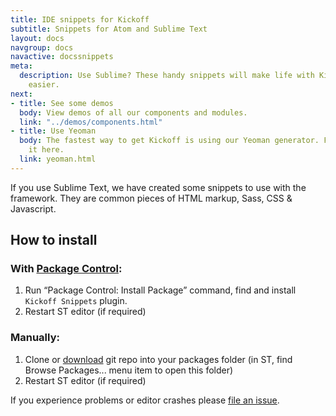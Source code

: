 ```yaml
---
title: IDE snippets for Kickoff
subtitle: Snippets for Atom and Sublime Text
layout: docs
navgroup: docs
navactive: docssnippets
meta:
  description: Use Sublime? These handy snippets will make life with Kickoff even
    easier.
next:
- title: See some demos
  body: View demos of all our components and modules.
  link: "../demos/components.html"
- title: Use Yeoman
  body: The fastest way to get Kickoff is using our Yeoman generator. Find out about
    it here.
  link: yeoman.html
---
```


If you use Sublime Text, we have created some snippets to use with the framework. They are common pieces of HTML markup, Sass, CSS & Javascript.

## How to install

### With [Package Control](http://wbond.net/sublime_packages/package_control):

1. Run “Package Control: Install Package” command, find and install `Kickoff Snippets` plugin.
2. Restart ST editor (if required)

### Manually:

1. Clone or [download](https://github.com/trykickoff/Kickoff-snippets/archive/master.zip) git repo into your packages folder (in ST, find Browse Packages... menu item to open this folder)
2. Restart ST editor (if required)

If you experience problems or editor crashes please [file an issue](https://github.com/trykickoff/Kickoff-snippets/issues).
